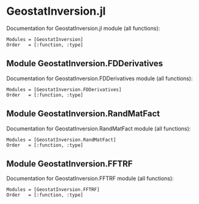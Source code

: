 # GeostatInversion.jl

Documentation for GeostatInversion.jl module (all functions):

```@autodocs
Modules = [GeostatInversion]
Order   = [:function, :type]
```

## Module GeostatInversion.FDDerivatives

Documentation for GeostatInversion.FDDerivatives module (all functions):

```@autodocs
Modules = [GeostatInversion.FDDerivatives]
Order   = [:function, :type]
```

## Module GeostatInversion.RandMatFact

Documentation for GeostatInversion.RandMatFact module (all functions):

```@autodocs
Modules = [GeostatInversion.RandMatFact]
Order   = [:function, :type]
```

## Module GeostatInversion.FFTRF

Documentation for GeostatInversion.FFTRF module (all functions):

```@autodocs
Modules = [GeostatInversion.FFTRF]
Order   = [:function, :type]
```

